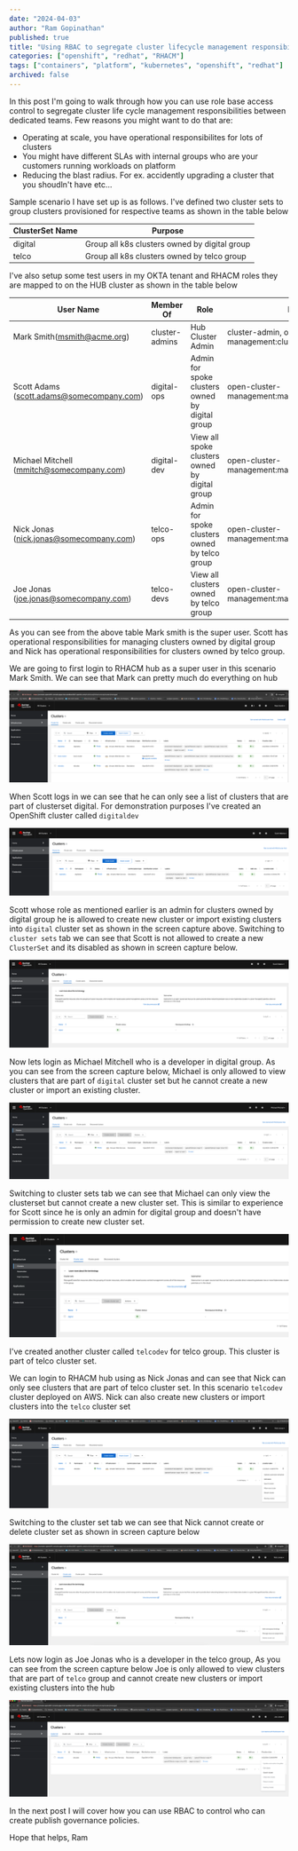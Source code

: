 ```yaml
---
date: "2024-04-03"
author: "Ram Gopinathan"
published: true
title: "Using RBAC to segregate cluster lifecycle management responsibilities between dedicated teams"
categories: ["openshift", "redhat", "RHACM"]
tags: ["containers", "platform", "kubernetes", "openshift", "redhat"]
archived: false
---
```

In this post I'm going to walk through how you can use role base access control to segregate cluster life cycle management responsibilities between dedicated teams. Few reasons you might want to do that are:

* Operating at scale, you have operational responsibilites for lots of clusters
* You might have different SLAs with internal groups who are your customers running workloads on platform
* Reducing the blast radius. For ex. accidently upgrading a cluster that you shoudln't have etc... 

Sample scenario I have set up is as follows. I've defined two cluster sets to group clusters provisioned for respective teams as shown in the table below

| ClusterSet Name           | Purpose                                       |
| -----------------         | ------------------------                      |
| digital                   | Group all k8s clusters owned by digital group |
| telco                     | Group all k8s clusters owned by telco group   |


I've also setup some test users in my OKTA tenant and RHACM roles they are mapped to on the HUB cluster as shown in the table below

| User Name                                       | Member Of      | Role                                            |  RHACM Role |
| --------------------------                      | -------------- | -----------------------                         | ---------- |
| Mark Smith(msmith@acme.org)                     | cluster-admins | Hub Cluster Admin                               | cluster-admin, open-cluster-management:cluster-manager-admin |
| Scott Adams (scott.adams@somecompany.com)       | digital-ops    | Admin for spoke clusters owned by digital group | open-cluster-management:managedclusterset:admin:digital |
| Michael Mitchell (mmitch@somecompany.com)       | digital-dev    | View all spoke clusters owned by digital group | open-cluster-management:managedclusterset:view:digital |
| Nick Jonas (nick.jonas@somecompany.com)   | telco-ops | Admin for spoke clusters owned by telco group | open-cluster-management:managedclusterset:admin:telco |
| Joe Jonas (joe.jonas@somecompany.com) | telco-devs | View all clusters owned by telco group | open-cluster-management:managedclusterset:view:telco |

As you can see from the above table Mark smith is the super user. Scott has operational responsibilities for managing clusters owned by digital group and Nick has operational responsibilities for clusters owned by telco group.

We are going to first login to RHACM hub as a super user in this scenario Mark Smith. We can see that Mark can pretty much do everything on hub

![acmsuperuser](../src/images/acmsuperuser.png)

When Scott logs in we can see that he can only see a list of clusters that are part of clusterset digital. For demonstration purposes I've created an OpenShift cluster called `digitaldev` 

![digitaladmin](../src/images/digital-admin.png)

Scott whose role as mentioned earlier is an admin for clusters owned by digital group he is allowed to create new cluster or import existing clusters into `digital` cluster set as shown in the screen capture above. Switching to `cluster sets` tab we can see that Scott is not allowed to create a new `ClusterSet` and its disabled as shown in screen capture below.

![digitaladmin](../src/images/digital-admin-clusterset.png)

Now lets login as Michael Mitchell who is a developer in digital group. As you can see from the screen capture below, Michael is only allowed to view clusters that are part of `digital` cluster set but he cannot create a new cluster or import an existing cluster.

![digitaldev](../src/images/digital-dev-view-clusters.png)

Switching to cluster sets tab we can see that Michael can only view the clusterset but cannot create a new cluster set. This is similar to experience for Scott since he is only an admin for digital group and doesn't have permission to create new cluster set.

![digitaldev](../src/images/digital-dev-view-clusterset.png)

I've created another cluster called `telcodev` for telco group. This cluster is part of telco cluster set. 

We can login to RHACM hub using as Nick Jonas and can see that Nick can only see clusters that are part of telco cluster set. In this scenario `telcodev` cluster deployed on AWS. Nick can also create new clusters or import clusters into the `telco` cluster set 

![telco-ops-clusters-view](../src/images/telco-ops-clusters-view.png)

Switching to the cluster set tab we can see that Nick cannot create or delete cluster set as shown in screen capture below

![telco-ops-clusterset-view](../src/images/telco-ops-clustersets-view.png)

Lets now login as Joe Jonas who is a developer in the telco group, As you can see from the screen capture below Joe is only allowed to view clusters that are part of `telco` group and cannot create new clusters or import existing clusters into the hub

![telco-dev-clusters-view](../src/images/telco-dev-view.png)

In the next post I will cover how you can use RBAC to control who can create publish governance policies. 

Hope that helps,
Ram
